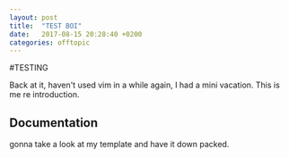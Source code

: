 ```yaml
---
layout: post
title:  "TEST BOI"
date:   2017-08-15 20:28:40 +0200
categories: offtopic
---
```


#TESTING

Back at it, haven't used vim in a while again, I had a mini vacation. This is me re introduction.

## Documentation

gonna take a look at my template and have it down packed.
